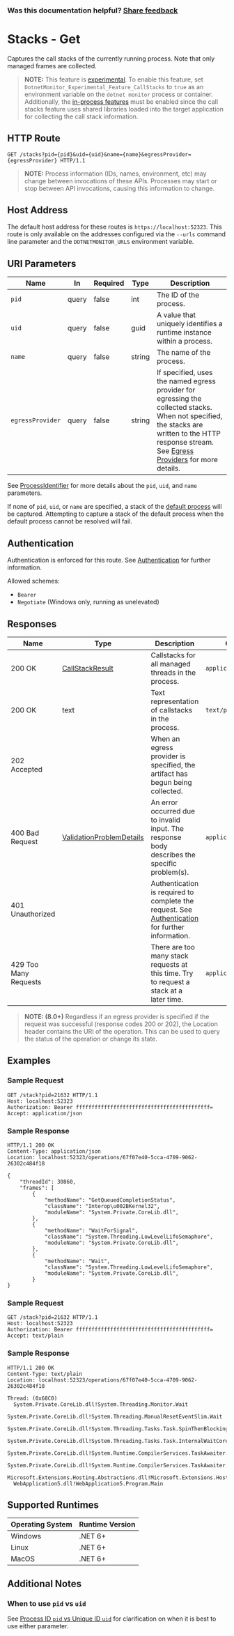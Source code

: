 
### Was this documentation helpful? [Share feedback](https://www.research.net/r/DGDQWXH?src=documentation%2Fapi%2Fstacks)

# Stacks - Get

Captures the call stacks of the currently running process. Note that only managed frames are collected.

>**NOTE:** This feature is [experimental](./../experimental.md). To enable this feature, set `DotnetMonitor_Experimental_Feature_CallStacks` to `true` as an environment variable on the `dotnet monitor` process or container. Additionally, the [in-process features](./../configuration.md#experimental-in-process-features-configuration-70) must be enabled since the call stacks feature uses shared libraries loaded into the target application for collecting the call stack information.

## HTTP Route

```http
GET /stacks?pid={pid}&uid={uid}&name={name}&egressProvider={egressProvider} HTTP/1.1
```

> **NOTE:** Process information (IDs, names, environment, etc) may change between invocations of these APIs. Processes may start or stop between API invocations, causing this information to change.

## Host Address

The default host address for these routes is `https://localhost:52323`. This route is only available on the addresses configured via the `--urls` command line parameter and the `DOTNETMONITOR_URLS` environment variable.

## URI Parameters

| Name | In | Required | Type | Description |
|---|---|---|---|---|
| `pid` | query | false | int | The ID of the process. |
| `uid` | query | false | guid | A value that uniquely identifies a runtime instance within a process. |
| `name` | query | false | string | The name of the process. |
| `egressProvider` | query | false | string | If specified, uses the named egress provider for egressing the collected stacks. When not specified, the stacks are written to the HTTP response stream. See [Egress Providers](../egress.md) for more details. |

See [ProcessIdentifier](definitions.md#processidentifier) for more details about the `pid`, `uid`, and `name` parameters.

If none of `pid`, `uid`, or `name` are specified, a stack of the [default process](defaultprocess.md) will be captured. Attempting to capture a stack of the default process when the default process cannot be resolved will fail.

## Authentication

Authentication is enforced for this route. See [Authentication](./../authentication.md) for further information.

Allowed schemes:
- `Bearer`
- `Negotiate` (Windows only, running as unelevated)

## Responses

| Name | Type | Description | Content Type |
|---|---|---|---|
| 200 OK | [CallStackResult](definitions.md#experimental-callstackresult-70) | Callstacks for all managed threads in the process. | `application/json` |
| 200 OK | text | Text representation of callstacks in the process. | `text/plain` |
| 202 Accepted | | When an egress provider is specified, the artifact has begun being collected. | |
| 400 Bad Request | [ValidationProblemDetails](definitions.md#validationproblemdetails) | An error occurred due to invalid input. The response body describes the specific problem(s). | `application/problem+json` |
| 401 Unauthorized | | Authentication is required to complete the request. See [Authentication](./../authentication.md) for further information. | |
| 429 Too Many Requests | | There are too many stack requests at this time. Try to request a stack at a later time. | `application/problem+json` |

> **NOTE: (8.0+)** Regardless if an egress provider is specified if the request was successful (response codes 200 or 202), the Location header contains the URI of the operation. This can be used to query the status of the operation or change its state.

## Examples

### Sample Request

```http
GET /stack?pid=21632 HTTP/1.1
Host: localhost:52323
Authorization: Bearer fffffffffffffffffffffffffffffffffffffffffff=
Accept: application/json
```

### Sample Response

```http
HTTP/1.1 200 OK
Content-Type: application/json
Location: localhost:52323/operations/67f07e40-5cca-4709-9062-26302c484f18

{
    "threadId": 30860,
    "frames": [
        {
            "methodName": "GetQueuedCompletionStatus",
            "className": "Interop\u002BKernel32",
            "moduleName": "System.Private.CoreLib.dll",
        },
        {
            "methodName": "WaitForSignal",
            "className": "System.Threading.LowLevelLifoSemaphore",
            "moduleName": "System.Private.CoreLib.dll",
        },
        {
            "methodName": "Wait",
            "className": "System.Threading.LowLevelLifoSemaphore",
            "moduleName": "System.Private.CoreLib.dll",
        }
}
```

### Sample Request

```http
GET /stack?pid=21632 HTTP/1.1
Host: localhost:52323
Authorization: Bearer fffffffffffffffffffffffffffffffffffffffffff=
Accept: text/plain
```

### Sample Response

```http
HTTP/1.1 200 OK
Content-Type: text/plain
Location: localhost:52323/operations/67f07e40-5cca-4709-9062-26302c484f18

Thread: (0x68C0)
  System.Private.CoreLib.dll!System.Threading.Monitor.Wait
  System.Private.CoreLib.dll!System.Threading.ManualResetEventSlim.Wait
  System.Private.CoreLib.dll!System.Threading.Tasks.Task.SpinThenBlockingWait
  System.Private.CoreLib.dll!System.Threading.Tasks.Task.InternalWaitCore
  System.Private.CoreLib.dll!System.Runtime.CompilerServices.TaskAwaiter.HandleNonSuccessAndDebuggerNotification
  System.Private.CoreLib.dll!System.Runtime.CompilerServices.TaskAwaiter.GetResult
  Microsoft.Extensions.Hosting.Abstractions.dll!Microsoft.Extensions.Hosting.HostingAbstractionsHostExtensions.Run
  WebApplication5.dll!WebApplication5.Program.Main
```

## Supported Runtimes

| Operating System | Runtime Version |
|---|---|
| Windows | .NET 6+ |
| Linux | .NET 6+ |
| MacOS | .NET 6+ |

## Additional Notes

### When to use `pid` vs `uid`

See [Process ID `pid` vs Unique ID `uid`](pidvsuid.md) for clarification on when it is best to use either parameter.
